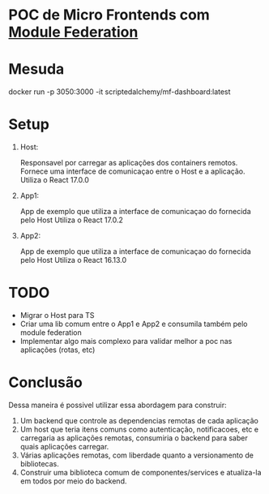 # POC de Micro Frontends com [Module Federation](https://webpack.js.org/concepts/module-federation/)

# Mesuda

docker run -p 3050:3000 -it scriptedalchemy/mf-dashboard:latest

# Setup

1. Host: 
    
    Responsavel por carregar as aplicações dos containers remotos.
    Fornece uma interface de comunicaçao entre o Host e a aplicação.
    Utiliza o React 17.0.0

2. App1:

    App de exemplo que utiliza a interface de comunicaçao do fornecida pelo Host
    Utiliza o React 17.0.2

3. App2:

    App de exemplo que utiliza a interface de comunicaçao do fornecida pelo Host
    Utiliza o React 16.13.0

# TODO

- Migrar o Host para TS
- Criar uma lib comum entre o App1 e App2 e consumila também pelo module federation
- Implementar algo mais complexo para validar melhor a poc nas aplicações (rotas, etc)

# Conclusão

Dessa maneira é possivel utilizar essa abordagem para construir:

1. Um backend que controle as dependencias remotas de cada aplicação
2. Um host que teria itens comuns como autenticação, notificacoes, etc e carregaria as aplicações remotas, consumiria o backend para saber quais aplicações carregar.
3. Várias aplicações remotas, com liberdade quanto a versionamento de bibliotecas.
4. Construir uma biblioteca comum de componentes/services e atualiza-la em todos por meio do backend.
